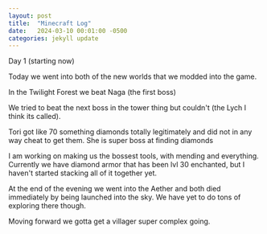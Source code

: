 ```yaml
---
layout: post
title:  "Minecraft Log"
date:   2024-03-10 00:01:00 -0500
categories: jekyll update
---
```


Day 1 (starting now)

Today we went into both of the new worlds that we modded into the game. 

In the Twilight Forest we beat Naga (the first boss)

We tried to beat the next boss in the tower thing but couldn't (the Lych I think its called).

Tori got like 70 something diamonds totally legitimately and did not in any way cheat to get them. She is super boss at finding diamonds

I am working on making us the bossest tools, with mending and everything. Currently we have diamond armor that has been lvl 30 enchanted, but I haven't started stacking all of it together yet. 

At the end of the evening we went into the Aether and both died immediately by being launched into the sky. We have yet to do tons of exploring there though.

Moving forward we gotta get a villager super complex going.
